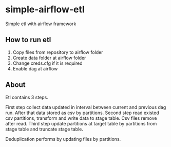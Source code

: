 # simple-airflow-etl

Simple etl with airflow framework


## How to run etl
1. Copy files from repository to airflow folder
2. Create data folder at airflow folder
3. Change creds.cfg if it is required
4. Enable dag at airflow

## About
Etl contains 3 steps. 

First step collect data updated in interval between current and previous dag run. After that data stored as csv by partitions. 
Second step read existed csv partitions, transform and write data to stage table. Csv files remove after read. 
Third step update partitions at target table by partitions from stage table and truncate stage table.

Deduplication performs by updating files by partitions.
